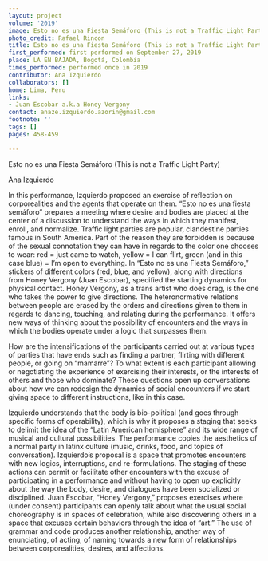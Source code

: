 ```yaml
---
layout: project
volume: '2019'
image: Esto_no_es_una_Fiesta_Semáforo_(This_is_not_a_Traffic_Light_Party).png
photo_credit: Rafael Rincon
title: Esto no es una Fiesta Semáforo (This is not a Traffic Light Party)
first_performed: first performed on September 27, 2019
place: LA EN BAJADA, Bogotá, Colombia
times_performed: performed once in 2019
contributor: Ana Izquierdo
collaborators: []
home: Lima, Peru
links:
- Juan Escobar a.k.a Honey Vergony
contact: anaze.izquierdo.azorin@gmail.com
footnote: ''
tags: []
pages: 458-459

---
```


Esto no es una Fiesta Semáforo (This is not a Traffic Light Party)

Ana Izquierdo

In this performance, Izquierdo proposed an exercise of reflection on corporealities and the agents that operate on them. “Esto no es una fiesta semáforo” prepares a meeting where desire and bodies are placed at the center of a discussion to understand the ways in which they manifest, enroll, and normalize. Traffic light parties are popular, clandestine parties famous in South America. Part of the reason they are forbidden is because of the sexual connotation they can have in regards to the color one chooses to wear: red = just came to watch, yellow = I can flirt, green (and in this case blue) = I’m open to everything. In “Esto no es una Fiesta Semáforo,” stickers of different colors (red, blue, and yellow), along with directions from Honey Vergony (Juan Escobar), specified the starting dynamics for physical contact. Honey Vergony, as a trans artist who does drag, is the one who takes the power to give directions. The heteronormative relations between people are erased by the orders and directions given to them in regards to dancing, touching, and relating during the performance. It offers new ways of thinking about the possibility of encounters and the ways in which the bodies operate under a logic that surpasses them.

How are the intensifications of the participants carried out at various types of parties that have ends such as finding a partner, flirting with different people, or going on “mamarre”? To what extent is each participant allowing or negotiating the experience of exercising their interests, or the interests of others and those who dominate? These questions open up conversations about how we can redesign the dynamics of social encounters if we start giving space to different instructions, like in this case.

Izquierdo understands that the body is bio-political (and goes through specific forms of operability), which is why it proposes a staging that seeks to delimit the idea of the “Latin American hemisphere” and its wide range of musical and cultural possibilities. The performance copies the aesthetics of a normal party in latinx culture (music, drinks, food, and topics of conversation). Izquierdo’s proposal is a space that promotes encounters with new logics, interruptions, and re-formulations. The staging of these actions can permit or facilitate other encounters with the excuse of participating in a performance and without having to open up explicitly about the way the body, desire, and dialogues have been socialized or disciplined. Juan Escobar, “Honey Vergony,” proposes exercises where (under consent) participants can openly talk about what the usual social choreography is in spaces of celebration, while also discovering others in a space that excuses certain behaviors through the idea of “art.” The use of grammar and code produces another relationship, another way of enunciating, of acting, of naming towards a new form of relationships between corporealities, desires, and affections.
